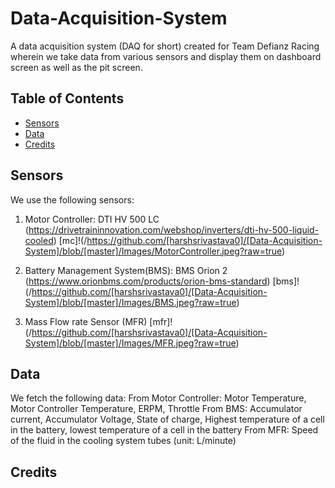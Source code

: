 # Data-Acquisition-System
A data acquisition system (DAQ for short) created for Team Defianz Racing wherein we take data from various sensors and display them on dashboard screen as well as the pit screen.




## Table of Contents
- [Sensors](#sensors)
- [Data](#data)
- [Credits](#credits)




## Sensors
We use the following sensors:
1. Motor Controller: DTI HV 500 LC (https://drivetraininnovation.com/webshop/inverters/dti-hv-500-liquid-cooled)
[mc]!(/https://github.com/[harshsrivastava0]/[Data-Acquisition-System]/blob/[master]/Images/MotorController.jpeg?raw=true)



2. Battery Management System(BMS): BMS Orion 2 (https://www.orionbms.com/products/orion-bms-standard)
[bms]!(/https://github.com/[harshsrivastava0]/[Data-Acquisition-System]/blob/[master]/Images/BMS.jpeg?raw=true)



3. Mass Flow rate Sensor (MFR)
[mfr]!(/https://github.com/[harshsrivastava0]/[Data-Acquisition-System]/blob/[master]/Images/MFR.jpeg?raw=true)




## Data
We fetch the following data:
From Motor Controller: Motor Temperature, Motor Controller Temperature, ERPM, Throttle
From BMS: Accumulator current, Accumulator Voltage, State of charge, Highest temperature of a cell in the battery, lowest temperature of a cell in the battery
From MFR: Speed of the fluid in the cooling system tubes (unit: L/minute)


## Credits

